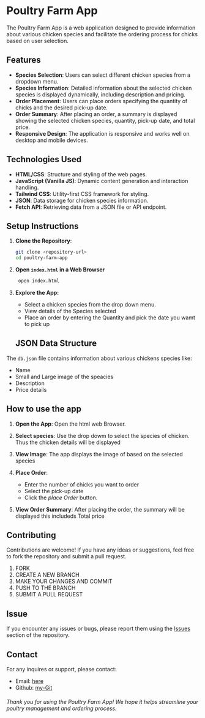 # Poultry Farm App

The Poultry Farm App is a web application designed to provide information about various chicken species and facilitate the ordering process for chicks based on user selection.

## Features

- **Species Selection**: Users can select different chicken species from a dropdown menu.
- **Species Information**: Detailed information about the selected chicken species is displayed dynamically, including description and pricing.
- **Order Placement**: Users can place orders specifying the quantity of chicks and the desired pick-up date.
- **Order Summary**: After placing an order, a summary is displayed showing the selected chicken species, quantity, pick-up date, and total price.
- **Responsive Design**: The application is responsive and works well on desktop and mobile devices.

## Technologies Used

- **HTML/CSS**: Structure and styling of the web pages.
- **JavaScript (Vanilla JS)**: Dynamic content generation and interaction handling.
- **Tailwind CSS**: Utility-first CSS framework for styling.
- **JSON**: Data storage for chicken species information.
- **Fetch API**: Retrieving data from a JSON file or API endpoint.

## Setup Instructions

1. **Clone the Repository**:
   ```bash
   git clone <repository-url>
   cd poultry-farm-app

2. **Open `index.html` in a Web Browser**
   ```bash
    open index.html
   ```

3. **Explore the App:**
   - Select a chicken species from the drop down menu.
   - View details of the Species selected 
   - Place an order by entering the Quantity and pick the date you wamt to pick up

   ## JSON Data Structure


The `db.json` file contains information about various chickens species like:
   -  Name
   - Small and Large image of the speacies
   - Description
   - Price details 

   ## How to use the app

   1. **Open the App**: Open the html web Browser.

   2. **Select species**: Use the drop dowm to select the species of chicken. Thus the chicken details will be displayed
   3. **View Image**: The app displays the image of based on the selected species 

   4. **Place Order**: 
         - Enter the number of chicks you want to order 
         - Select the pick-up date 
         - Click the *place Order* button.

   5. **View Order Summary**: After placing the order, the summary will be displayed this includeds Total price 

## Contributing 
 Contributions are welcome! If you have any ideas or suggestions, feel free to fork the repository and submit a pull request.

 1. FORK
 2. CREATE A NEW BRANCH
 3. MAKE YOUR CHANGES AND COMMIT
 4. PUSH TO THE BRANCH
 5. SUBMIT A PULL REQUEST

 ## Issue
 If you encounter any issues or bugs, please report them using the [Issues](https://github.com/plug-keith/Phase-1-Project?tab=readme-ov-file) section of the repository.

## Contact
For any inquires or support, please contact:

- Email: [here](mailto:keith.mwai@student.moringaschool.com)
- Github: [my-Git](https://github.com/plug-keith)


###### Thank you for using the Poultry Farm App! We hope it helps streamline your poultry management and ordering process.




